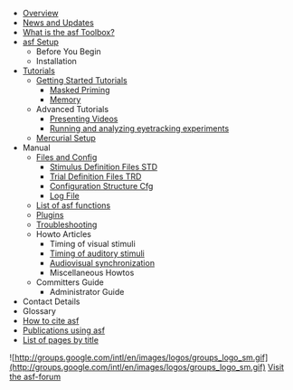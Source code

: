   * [Overview](Overview.md)
  * [News and Updates](NewsAndUpdates.md)
  * [What is the asf Toolbox?](WhatIsTheToolbox.md)
  * [asf Setup](Installation.md)
    * Before You Begin
    * Installation
  * [Tutorials](Tutorials.md)
    * [Getting Started Tutorials](Tutorials.md)
      * [Masked Priming](Tutorials.md)
      * [Memory](Tutorials.md)
    * Advanced Tutorials
      * [Presenting Videos](VideoTutorial.md)
      * [Running and analyzing eyetracking experiments](EyeTrackingTutorial.md)
    * [Mercurial Setup](mercurialSetup.md)
  * Manual
    * [Files and Config](FilesAndCfg.md)
      * [Stimulus Definition Files STD](StdFile.md)
      * [Trial Definition Files TRD](TrdFile.md)
      * [Configuration Structure Cfg](Cfg.md)
      * [Log File](LogFile.md)
    * [List of asf functions](FunctionList.md)
    * [Plugins](Plugins.md)
    * [Troubleshooting](Troubleshooting.md)
    * Howto Articles
      * Timing of visual stimuli
      * [Timing of auditory stimuli](TutorialTimingAudio.md)
      * [Audiovisual synchronization](TutorialTimingAudioVisual.md)
      * Miscellaneous Howtos
    * Committers Guide
      * Administrator Guide
  * Contact Details
  * Glossary
  * [How to cite asf](howToCiteasf.md)
  * [Publications using asf](asfPubs.md)
  * [List of pages by title](ListOfPagesByTitle.md)

![http://groups.google.com/intl/en/images/logos/groups_logo_sm.gif](http://groups.google.com/intl/en/images/logos/groups_logo_sm.gif)
[Visit the asf-forum](http://groups.google.com/group/asf-forum)